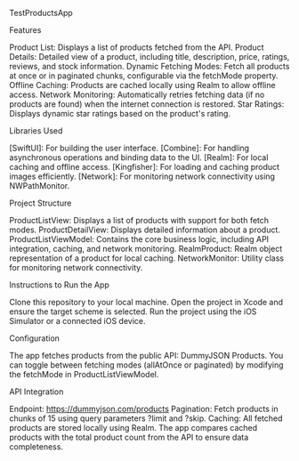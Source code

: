 TestProductsApp

Features

Product List: Displays a list of products fetched from the API.
Product Details: Detailed view of a product, including title, description, price, ratings, reviews, and stock information.
Dynamic Fetching Modes: Fetch all products at once or in paginated chunks, configurable via the fetchMode property.
Offline Caching: Products are cached locally using Realm to allow offline access.
Network Monitoring: Automatically retries fetching data (if no products are found) when the internet connection is restored.
Star Ratings: Displays dynamic star ratings based on the product's rating.

Libraries Used

[SwiftUI]: For building the user interface.
[Combine]: For handling asynchronous operations and binding data to the UI.
[Realm]: For local caching and offline access.
[Kingfisher]: For loading and caching product images efficiently.
[Network]: For monitoring network connectivity using NWPathMonitor.

Project Structure

ProductListView: Displays a list of products with support for both fetch modes.
ProductDetailView: Displays detailed information about a product.
ProductListViewModel: Contains the core business logic, including API integration, caching, and network monitoring.
RealmProduct: Realm object representation of a product for local caching.
NetworkMonitor: Utility class for monitoring network connectivity.

Instructions to Run the App

Clone this repository to your local machine.
Open the project in Xcode and ensure the target scheme is selected.
Run the project using the iOS Simulator or a connected iOS device.

Configuration

The app fetches products from the public API: DummyJSON Products.
You can toggle between fetching modes (allAtOnce or paginated) by modifying the fetchMode in ProductListViewModel.

API Integration

Endpoint: https://dummyjson.com/products
Pagination: Fetch products in chunks of 15 using query parameters ?limit and ?skip.
Caching: All fetched products are stored locally using Realm. The app compares cached products with the total product count from the API to ensure data completeness.


